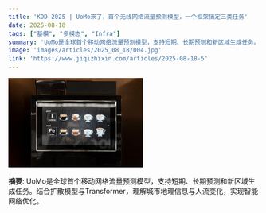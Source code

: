 ```yaml
---
title: 'KDD 2025 | UoMo来了，首个无线网络流量预测模型，一个框架搞定三类任务'
date: 2025-08-18
tags: ["基模", "多模态", "Infra"]
summary: 'UoMo是全球首个移动网络流量预测模型，支持短期、长期预测和新区域生成任务。结合扩散模型与Transformer，理解城市地理信息与人流变化，实现智能网络优化。'
image: 'images/articles/2025_08_18/004.jpg'
link: 'https://www.jiqizhixin.com/articles/2025-08-18-5'
---
```

![KDD 2025 | UoMo来了，首个无线网络流量预测模型，一个框架搞定三类任务](images/articles/2025_08_18/004.jpg)

**摘要**: UoMo是全球首个移动网络流量预测模型，支持短期、长期预测和新区域生成任务。结合扩散模型与Transformer，理解城市地理信息与人流变化，实现智能网络优化。
